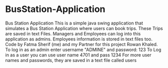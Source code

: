 # BusStation-Application
Bus Station Application 
This is a simple java swing application that simulates a Bus Station Application where users can book trips.
These Trips are saved in text Files.
Managers and Employees can log into this application as admins.
Employees information is stored in text files too.
Code by Fatma Sherif (me) and my Partner for this project Rowan Khaled.
To log in as an admin enter username "ADMINE" and password: 123
To Log in as a user you can use user name 4701 and pass 1234
For more user names and passwords, they are saved in a text file called users

